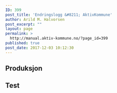 ```yaml
---
ID: 399
post_title: 'Endringslogg &#8211; AktivKommune'
author: Arild M. Halvorsen
post_excerpt: ""
layout: page
permalink: >
  http://manual.aktiv-kommune.no/?page_id=399
published: true
post_date: 2017-12-03 10:12:30
---
```

## Produksjon


## Test